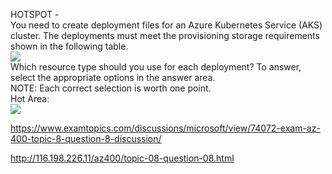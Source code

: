 HOTSPOT -<br/>You need to create deployment files for an Azure Kubernetes Service (AKS) cluster. The deployments must meet the provisioning storage requirements shown in the following table.<br/><img src="https://www.examtopics.com/assets/media/exam-media/04257/0041300001.png" class="in-exam-image"/><br/>Which resource type should you use for each deployment? To answer, select the appropriate options in the answer area.<br/>NOTE: Each correct selection is worth one point.<br/>Hot Area:<br/><img src="https://www.examtopics.com/assets/media/exam-media/04257/0041300002.png" class="in-exam-image"/><br/><p><a href="https://www.examtopics.com/discussions/microsoft/view/74072-exam-az-400-topic-8-question-8-discussion/">https://www.examtopics.com/discussions/microsoft/view/74072-exam-az-400-topic-8-question-8-discussion/</a></p><p><a href="http://116.198.226.11/az400/topic-08-question-08.html">http://116.198.226.11/az400/topic-08-question-08.html</a></p><script src="https://giscus.app/client.js"                    data-repo="azsamples/az204"                    data-repo-id="R_kgDOMRXzDQ"                    data-category="General"                    data-category-id="DIC_kwDOMRXzDc4Cgi27"                    data-mapping="pathname"                    data-strict="0"                    data-reactions-enabled="0"                    data-emit-metadata="0"                    data-input-position="bottom"                    data-theme="preferred_color_scheme"                    data-lang="en"                    crossorigin="anonymous"                    async>                    </script>